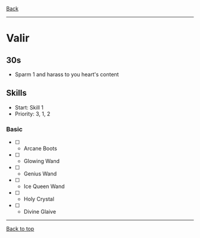 [Back](../)

----

# Valir

## 30s
- Sparm 1 and harass to you heart's content

## Skills
- Start: Skill 1
- Priority: 3, 1, 2

### Basic
- [ ] - Arcane Boots
- [ ] - Glowing Wand
- [ ] - Genius Wand
- [ ] - Ice Queen Wand
- [ ] - Holy Crystal
- [ ] - Divine Glaive

----

[Back to top](./#)
